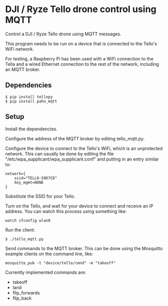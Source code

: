 # DJI / Ryze Tello drone control using MQTT

Control a DJI / Ryze Tello drone using MQTT messages.

This program needs to be run on a device that is connected to the Tello's
WiFi network.

For testing, a Raspberry Pi has been used with a WiFi connection to the
Tella and a wired Ethernet connection to the rest of the network, including
an MQTT broker.


## Dependencies
```
$ pip install tellopy
$ pip install paho_mqtt
```

## Setup

Install the dependencies.

Configure the address of the MQTT broker by editing tello_mqtt.py.

Configure the device to connect to the Tello's WiFi, which is an
unprotected network. This can usually be done by editing the file
"/etc/wpa_supplicant/wpa_supplicant.conf" and putting in an entry
similar to:
```
network={
    ssid="TELLO-58D7CD"
    key_mgmt=NONE
}
```

Substitute the SSID for your Tello.

Turn on the Tello, and wait for your device to connect and receive
an IP address. You can watch this process using something like:
```
watch ifconfig wlan0
```

Run the client:
```
$ ./tello_mqtt.py
```

Send commands to the MQTT broker. This can be done using the Mosquitto
example clients on the command line, like:
```
mosquitto_pub -t "device/tello/cmnd" -m "takeoff"
```

Currently implemented commands are:
 * takeoff
 * land
 * flip_forwards
 * flip_back

